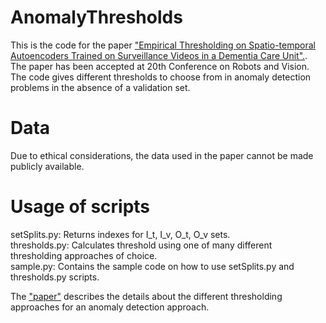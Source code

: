 # AnomalyThresholds
This is the code for the paper ["Empirical Thresholding on Spatio-temporal Autoencoders Trained on Surveillance Videos in a Dementia Care Unit".](https://www.researchgate.net/profile/Shehroz-Khan-3/publication/370068564_Empirical_Thresholding_on_Spatio-temporal_Autoencoders_Trained_on_Surveillance_Videos_in_a_Dementia_Care_Unit/links/643dcf04e881690c4bdec548/Empirical-Thresholding-on-Spatio-temporal-Autoencoders-Trained-on-Surveillance-Videos-in-a-Dementia-Care-Unit.pdf). The paper has been accepted at 20th Conference on Robots and Vision. The code gives different thresholds to choose from in anomaly detection problems in the absence of a validation set.

# Data
Due to ethical considerations, the data used in the paper cannot be made publicly available.

# Usage of scripts
setSplits.py: Returns indexes for I_t, I_v, O_t, O_v sets. <br />
thresholds.py: Calculates threshold using one of many different thresholding approaches of choice. <br />
sample.py: Contains the sample code on how to use setSplits.py and thresholds.py scripts. <br />

The ["paper"](https://www.researchgate.net/profile/Shehroz-Khan-3/publication/370068564_Empirical_Thresholding_on_Spatio-temporal_Autoencoders_Trained_on_Surveillance_Videos_in_a_Dementia_Care_Unit/links/643dcf04e881690c4bdec548/Empirical-Thresholding-on-Spatio-temporal-Autoencoders-Trained-on-Surveillance-Videos-in-a-Dementia-Care-Unit.pdf) describes the details about the different thresholding approaches for an anomaly detection approach.
